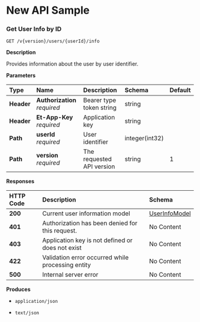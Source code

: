 # New API Sample

### **Get User Info by ID**

```text
GET /v{version}/users/{userId}/info
```

**Description**

Provides information about the user by user identifier.

**Parameters**

| Type | Name | Description | Schema | Default |
| :--- | :--- | :--- | :--- | :--- |
| **Header** | **Authorization**  _required_ | Bearer type token string | string |  |
| **Header** | **Et-App-Key**  _required_ | Application key | string |  |
| **Path** | **userId**  _required_ | User identifier | integer\(int32\) |  |
| **Path** | **version**  _required_ | The requested API version | string | 1 |

**Responses**

| HTTP Code | Description | Schema |
| :--- | :--- | :--- |
| **200** | Current user information model | [UserInfoModel](https://etnatraderapi.atlassian.net/wiki/spaces/PAPI/pages/458893/Get+user+info+by+Id#GetuserinfobyId-userinfomodel) |
| **401** | Authorization has been denied for this request. | No Content |
| **403** | Application key is not defined or does not exist | No Content |
| **422** | Validation error occurred while processing entity | No Content |
| **500** | Internal server error | No Content |

**Produces**

* ```text
  application/json
  ```
* ```text
  text/json
  ```

